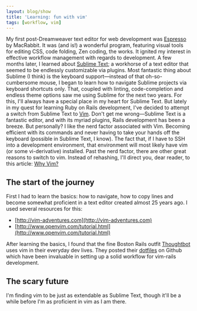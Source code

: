```yaml
---
layout: blog/show
title: 'Learning: fun with vim'
tags: [workflow, vim]
---
```


My first post-Dreamweaver text editor for web development was [Espresso](https://macrabbit.com/espresso/) by MacRabbit. It was (and is!) a wonderful program, featuring visual tools for editing CSS, code folding, Zen coding, the works. It ignited my interest in effective workflow management with regards to development. A few months later, I learned about [Sublime Text](http://www.sublimetext.com/); a workhorse of a text editor that seemed to be endlessly customizable via plugins. Most fantastic thing about Sublime (I think) is the keyboard support—instead of that oh-so-cumbersome mouse, I began to learn how to navigate Sublime projects via keyboard shortcuts only. That, coupled with linting, code-completion and endless theme options saw me using Sublime for the next two years. For this, I'll always have a special place in my heart for Sublime Text.  But lately in my quest for learning Ruby on Rails development, I've decided to attempt a switch from Sublime Text to [Vim](http://www.vim.org/). Don't get me wrong—Sublime Text is a fantastic editor, and with its myriad plugins, Rails development has been a breeze. But personally? I like the nerd factor associated with Vim. Becoming efficient with its commands and never having to take your hands off the keyboard (possible in Sublime Text, I know). The fact that, if I have to SSH into a development environment, that environment will most likely have vim (or some vi-derivative) installed. Past the nerd factor, there are other great reasons to switch to vim. Instead of rehashing, I'll direct you, dear reader, to this article: [Why Vim?](http://www.terminally-incoherent.com/blog/2012/03/21/why-vim/)

## The start of the journey

First I had to learn the basics: how to navigate, how to copy lines and become somewhat proficient in a text editor created almost 25 years ago. I used several resources for this:

- [http://vim-adventures.com](http://vim-adventures.com)
- [http://www.openvim.com/tutorial.html](http://www.openvim.com/tutorial.html)

After learning the basics, I found that the fine Boston Rails outfit [Thoughtbot](http://thoughtbot.com/) uses vim in their everyday dev lives. They posted their [dotfiles](https://github.com/thoughtbot/dotfiles) on Github which have been invaluable in setting up a solid workflow for vim-rails development.

## The scary future

 I'm finding vim to be just as extendable as Sublime Text, though it'll be a while before I'm as proficient in vim as I am there.
